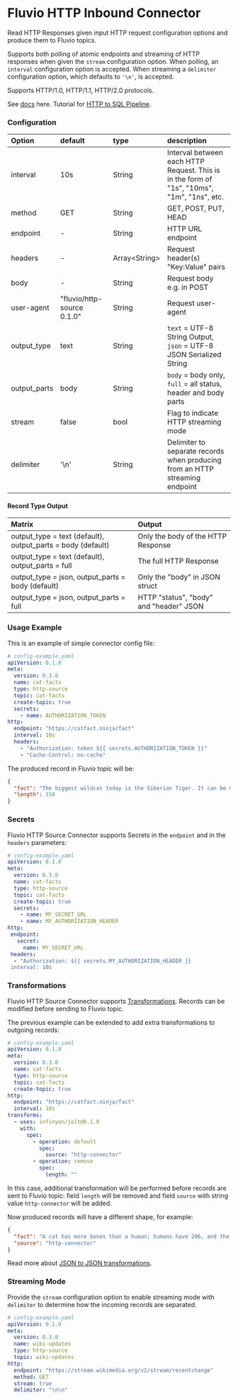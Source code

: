 # Fluvio HTTP Inbound Connector

Read HTTP Responses given input HTTP request configuration options and produce them
to Fluvio topics.

Supports both polling of atomic endpoints and streaming of HTTP responses when given the `stream` configuration option.
When polling, an `interval` configuration option is accepted. When streaming a `delimiter` configuration option, which
defaults to `'\n'`, is accepted.

Supports HTTP/1.0, HTTP/1.1, HTTP/2.0 protocols.

See [docs](https://www.fluvio.io/connectors/inbound/http/) here.
Tutorial for [HTTP to SQL Pipeline](https://www.fluvio.io/docs/tutorials/data-pipeline/).

### Configuration
| Option       | default                    | type    | description                                                                                |
| :------------| :--------------------------| :-----  | :----------------------------------------------------------------------------------------- |
| interval     | 10s                        | String  | Interval between each HTTP Request. This is in the form of "1s", "10ms", "1m", "1ns", etc. |
| method       | GET                        | String  | GET, POST, PUT, HEAD                                                                       |
| endpoint     | -                          | String  | HTTP URL endpoint                                                                          |
| headers      | -                          | Array\<String\> | Request header(s) "Key:Value" pairs                                                  |
| body         | -                          | String  | Request body e.g. in POST                                                                  |
| user-agent   | "fluvio/http-source 0.1.0" | String  | Request user-agent                                                                         |
| output_type  | text                       | String  | `text` = UTF-8 String Output, `json` = UTF-8 JSON Serialized String                        |
| output_parts | body                       | String  | `body` = body only, `full` = all status, header and body parts                             |
| stream       | false                      | bool    | Flag to indicate HTTP streaming mode                                                       |
| delimiter    | '\n'                       | String  | Delimiter to separate records when producing from an HTTP streaming endpoint               |

#### Record Type Output
| Matrix                                                      | Output                                  |
| :---------------------------------------------------------- | :-------------------------------------- |
| output_type = text (default), output_parts = body (default) | Only the body of the HTTP Response      |
| output_type = text (default), output_parts = full           | The full HTTP Response                  |
| output_type = json, output_parts = body (default)           | Only the "body" in JSON struct          |
| output_type = json, output_parts = full                     | HTTP "status", "body" and "header" JSON |


### Usage Example

This is an example of simple connector config file:

```yaml
# config-example.yaml
apiVersion: 0.1.0
meta:
  version: 0.3.0
  name: cat-facts
  type: http-source
  topic: cat-facts
  create-topic: true
  secrets:
    - name: AUTHORIZATION_TOKEN
http:
  endpoint: "https://catfact.ninja/fact"
  interval: 10s  
  headers:
    - "Authorization: token ${{ secrets.AUTHORIZATION_TOKEN }}"
    - "Cache-Control: no-cache"
```

The produced record in Fluvio topic will be:
```json
{
  "fact": "The biggest wildcat today is the Siberian Tiger. It can be more than 12 feet (3.6 m) long (about the size of a small car) and weigh up to 700 pounds (317 kg).",
  "length": 158
}
```
### Secrets

Fluvio HTTP Source Connector supports Secrets in the `endpoint` and in the `headers` parameters:

```yaml
# config-example.yaml
apiVersion: 0.1.0
meta:
  version: 0.3.0
  name: cat-facts
  type: http-source
  topic: cat-facts
  create-topic: true
  secrets:
    - name: MY_SECRET_URL
    - name: MY_AUTHORIZATION_HEADER
http:
 endpoint: 
   secret:
     name: MY_SECRET_URL
 headers: 
  - "Authorization: ${{ secrets.MY_AUTHORIZATION_HEADER }}
 interval: 10s
```


### Transformations
Fluvio HTTP Source Connector supports [Transformations](https://www.fluvio.io/docs/concepts/transformations-chain/). Records can be modified before sending to Fluvio topic.

The previous example can be extended to add extra transformations to outgoing records:
```yaml
# config-example.yaml
apiVersion: 0.1.0
meta:
  version: 0.3.0
  name: cat-facts
  type: http-source
  topic: cat-facts
  create-topic: true
http:
  endpoint: "https://catfact.ninja/fact"
  interval: 10s
transforms:
  - uses: infinyon/jolt@0.1.0
    with:
      spec:
        - operation: default
          spec:
            source: "http-connector"
        - operation: remove
          spec:
            length: ""
```
In this case, additional transformation will be performed before records are sent to Fluvio topic: field `length` will be removed and
field `source` with string value `http-connector` will be added.

Now produced records will have a different shape, for example:
```json
{
  "fact": "A cat has more bones than a human; humans have 206, and the cat - 230.",
  "source": "http-connector"
}
```

Read more about [JSON to JSON transformations](https://www.fluvio.io/smartmodules/certified/jolt/).

### Streaming Mode

Provide the `stream` configuration option to enable streaming mode with `delimiter` to determine how the incoming records are separated.

```yaml
# config-example.yaml
apiVersion: 0.1.0
meta:
  version: 0.3.0
  name: wiki-updates
  type: http-source
  topic: wiki-updates
http:
  endpoint: "https://stream.wikimedia.org/v2/stream/recentchange"
  method: GET
  stream: true
  delimiter: "\n\n"
```